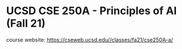 # UCSD CSE 250A - Principles of AI (Fall 21)
course website: https://cseweb.ucsd.edu//classes/fa21/cse250A-a/
